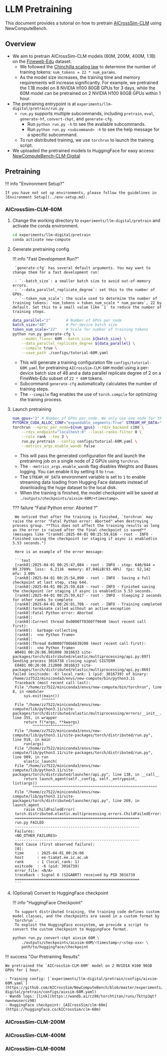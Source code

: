 # LLM Pretraining

This document provides a tutorial on how to pretrain [AICrossSim-CLM](../model-list.md) using NewComputeBench.

## Overview

- We aim to pretrain AICrossSim-CLM models (60M, 200M, 400M, 1.1B) on the [Fineweb-Edu](https://huggingface.co/datasets/HuggingFaceFW/fineweb-edu) dataset.
    - We followed the [Chinchilla scaling law](https://arxiv.org/abs/2203.15556) to determine the number of training tokens: `num_tokens = 22 * num_params`.
    - As the model size increases, the training time and memory requirements will increase significantly. For example, we pretrained the 1.1B model on 8 NVIDIA H100 80GB GPUs for 3 days, while the 60M model can be pretrained on 2 NVIDIA H100 80GB GPUs within 1 hour.
- The pretraining entrypoint is at `experiments/llm-digital/pretrain/run.py`
    - `run.py` supports multiple subcommands, including `pretrain`, `eval`, `generate-hf`, `convert-ckpt`, and `generate-cfg`.
        - Run `python run.py -h` to see the available subcommands.
        - Run `python run.py <subcommand> -h` to see the help message for a specific subcommand.
    - To run distributed training, we use `torchrun` to launch the training script.
- We uploaded the pretrained models to HuggingFace for easy access: [NewComputeBench-CLM-Digital](https://huggingface.co/collections/AICrossSim/newcomputebench-clm-digital-67d19e95ebacdbc3e5752be3)

## Pretraining

!!! info "Environment Setup?"

    If you have not set up environments, please follow the guidelines in [Environment Setup](../env-setup.md).

### AICrossSim-CLM-60M

1. Change the working directory to `experiments/llm-digital/pretrain` and activate the conda environment.

    ```bash
    cd experiments/llm-digital/pretrain
    conda activate new-compute
    ```

2. Generate pretraining config

    !!! info "Fast Development Run?"

        `generate-cfg` has several default arguments. You may want to change them for a fast development run:

        - `--batch_size`: a smaller batch size to avoid out-of-memory errors.
        - `--data_parallel_replicate_degree`: set this to the number of GPUs.
        - `--token_num_scale`: the scale used to determine the number of training tokens: `num_tokens = token_num_scale * num_params`, 22 by default. Set this to a small value like `1` to reduce the number of training steps.

    ```bash
    data_parallel="2"       # Number of GPUs per node
    batch_size="48"         # Per-device batch size
    token_num_scale="22"    # Scale for number of training tokens
    python run.py generate-cfg \
        --model_flavor 60M --batch_size ${batch_size} \
        --data_parallel_replicate_degree ${data_parallel} \
        --compile true \
        --save_path ./configs/tutorial-60M.yaml
    ```

    - This will generate a training configuration file `configs/tutorial-60M.yaml` for pretraining `AICrossSim-CLM-60M` model using a per-device batch size of 48 and a data parallel replicate degree of 2 on a FineWeb-Edu subset of `22 * 60M` tokens.
    - Subcommand `generate-cfg` automatically calculates the number of training steps.
    - The `--compile` flag enables the use of `torch.compile` for optimizing the training process.

3. Launch pretraining

    ```bash
    num_gpus="2" # Number of GPUs per node. We only use one node for this example
    PYTORCH_CUDA_ALLOC_CONF="expandable_segments:True" STREAM_HF_DATA="1" \
    torchrun --nproc_per_node=${num_gpus} --rdzv_backend c10d \
        --rdzv_endpoint="localhost:0" --local-ranks-filter 0 \
        --role rank --tee 3 \
        run.py pretrain --config configs/tutorial-60M.yaml \
        --metrics_args.enable_wandb false
    ```

    - This will pass the generated configuration file and launch the pretraining job on a single node of 2 GPUs using `torchrun`.
    - The `--metrics_args.enable_wandb` flag disables Weights and Biases logging. You can enable it by setting it to `true`.
    - The `STREAM_HF_DATA` environment variable is set to `1` to enable streaming data loading from Hugging Face datasets instead of downloading the huge dataset to the local disk.
    - When the training is finished, the model checkpoint will be saved at `./outputs/checkpoints/aixsim-60M/<timestamp>`.

    ??? failure "Fatal Python error: Aborted ?"

        We noticed that after the training is finished, `torchrun` may raise the error "Fatal Python error: Aborted" when destroying process group. **This does not affect the training results as long as the error is raised after the final checkpoint is saved** (messages like "[rank0]:2025-04-01 00:25:59,616 - root - INFO - Finished saving the checkpoint (or staging if async is enabled)in 5.53 seconds.")

        Here is an example of the error message:

        ```text
        [rank0]:2025-04-01 00:25:47,084 - root - INFO - step: 640/644 = 99.3789%  loss:  6.2116  memory: 87.04GiB(93.48%)  tps: 52,142  mfu: 3.09%
        [rank0]:2025-04-01 00:25:54,090 - root - INFO - Saving a full checkpoint at last step, step 644.
        [rank0]:2025-04-01 00:25:59,616 - root - INFO - Finished saving the checkpoint (or staging if async is enabled)in 5.53 seconds.
        [rank0]:2025-04-01 00:25:59,617 - root - INFO - Sleeping 2 seconds for other ranks to complete
        [rank0]:2025-04-01 00:26:01,706 - root - INFO - Training completed
        [rank0]:terminate called without an active exception
        [rank0]:Fatal Python error: Aborted
        [rank0]:
        [rank0]:Current thread 0x00007f0360ff9640 (most recent call first):
        [rank0]:  Garbage-collecting
        [rank0]:  <no Python frame>
        [rank0]:
        [rank0]:Thread 0x00007f06b6639200 (most recent call first):
        [rank0]:  <no Python frame>
        W0401 00:26:06.901000 3016633 site-packages/torch/distributed/elastic/multiprocessing/api.py:897] Sending process 3016738 closing signal SIGTERM
        E0401 00:26:08.212000 3016633 site-packages/torch/distributed/elastic/multiprocessing/api.py:869] failed (exitcode: -6) local_rank: 1 (pid: 3016739) of binary: /home/zz7522/miniconda3/envs/new-compute/bin/python3.11
        Traceback (most recent call last):
        File "/home/zz7522/miniconda3/envs/new-compute/bin/torchrun", line 8, in <module>
            sys.exit(main())
                    ^^^^^^
        File "/home/zz7522/miniconda3/envs/new-compute/lib/python3.11/site-packages/torch/distributed/elastic/multiprocessing/errors/__init__.py", line 355, in wrapper
            return f(*args, **kwargs)
                ^^^^^^^^^^^^^^^^^^
        File "/home/zz7522/miniconda3/envs/new-compute/lib/python3.11/site-packages/torch/distributed/run.py", line 918, in main
            run(args)
        File "/home/zz7522/miniconda3/envs/new-compute/lib/python3.11/site-packages/torch/distributed/run.py", line 909, in run
            elastic_launch(
        File "/home/zz7522/miniconda3/envs/new-compute/lib/python3.11/site-packages/torch/distributed/launcher/api.py", line 138, in __call__
            return launch_agent(self._config, self._entrypoint, list(args))
                ^^^^^^^^^^^^^^^^^^^^^^^^^^^^^^^^^^^^^^^^^^^^^^^^^^^^^^^^
        File "/home/zz7522/miniconda3/envs/new-compute/lib/python3.11/site-packages/torch/distributed/launcher/api.py", line 269, in launch_agent
            raise ChildFailedError(
        torch.distributed.elastic.multiprocessing.errors.ChildFailedError:
        ========================================================
        run.py FAILED
        --------------------------------------------------------
        Failures:
        <NO_OTHER_FAILURES>
        --------------------------------------------------------
        Root Cause (first observed failure):
        [0]:
        time      : 2025-04-01_00:26:06
        host      : ee-tiamat.ee.ic.ac.uk
        rank      : 1 (local_rank: 1)
        exitcode  : -6 (pid: 3016739)
        error_file: <N/A>
        traceback : Signal 6 (SIGABRT) received by PID 3016739
        ========================================================
        ```

4. (Optional) Convert to HuggingFace checkpoint

    !!! info "HuggingFace Checkpoint"

        To support distributed training, the training code defines custom model classes, and the checkpoints are saved in a custom format by `torchrun`.
        To exploit the HuggingFace ecosystem, we provide a script to convert the custom checkpoint to HuggingFace format.

    ```bash
    python run.py convert-ckpt aixsim 60M \
        ./outputs/checkpoints/aixsim-60M/<timestamp>/<step-xxx> \
        path/to/huggingface/checkpoint
    ```

!!! success "Our Pretraining Results"

    We pretrained the `AICrossSim-CLM-60M` model on 2 NVIDIA H100 96GB GPUs for 1 hour.

    - Training config: [`experiments/llm-digital/pretrain/configs/aixsim-60M.yaml`](https://github.com/AICrossSim/NewComputeBench/blob/master/experiments/llm-digital/pretrain/configs/aixsim-60M.yaml)
    - Wandb logs: [link](https://wandb.ai/cz98/torchtitan/runs/7kttp3qt?nw=nwusercz98)
    - HuggingFace checkpoint: [AICrossSim/clm-60m](https://huggingface.co/AICrossSim/clm-60m)

### AICrossSim-CLM-200M

### AICrossSim-CLM-400M

### AICrossSim-CLM-600M